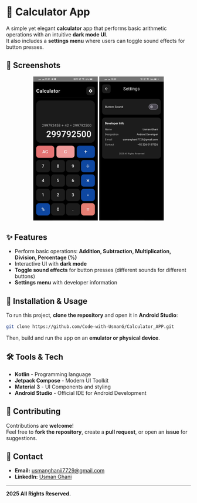 # 🧮 Calculator App

A simple yet elegant **calculator** app that performs basic arithmetic operations with an intuitive **dark mode UI**.  
It also includes a **settings menu** where users can toggle sound effects for button presses.

## 📸 Screenshots
<p align="center">
  <img src="https://github.com/Code-with-UsmanG/Calculator-App/blob/main/Screenshot_20250224_113142.jpg" width="35% height="25">
  <img src="https://github.com/Code-with-UsmanG/Calculator-App/blob/main/Screenshot_20250224_103904.jpg" width="35% height="25">
</p>

## ✨ Features
- Perform basic operations: **Addition, Subtraction, Multiplication, Division, Percentage (%)**
- Interactive UI with **dark mode**
- **Toggle sound effects** for button presses (different sounds for different buttons)
- **Settings menu** with developer information

## 🚀 Installation & Usage
To run this project, **clone the repository** and open it in **Android Studio**:
```sh
git clone https://github.com/Code-with-UsmanG/Calculator_APP.git
```
Then, build and run the app on an **emulator or physical device**.

## 🛠️ Tools & Tech
- **Kotlin** - Programming language
- **Jetpack Compose** - Modern UI Toolkit
- **Material 3** - UI Components and styling
- **Android Studio** - Official IDE for Android Development

## 🤝 Contributing
Contributions are **welcome**!  
Feel free to **fork the repository**, create a **pull request**, or open an **issue** for suggestions.

## 💌 Contact
- **Email:** [usmanghanii7729@gmail.com](mailto:usmanghanii7729@gmail.com)
- **LinkedIn:** [Usman Ghani](https://www.linkedin.com/in/usmangofficial/)

---
**2025 All Rights Reserved.**
